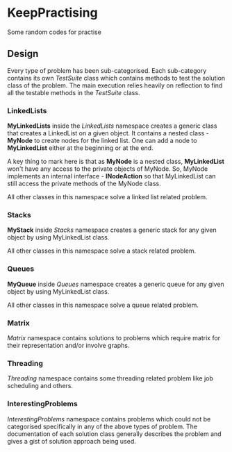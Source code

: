 # KeepPractising
Some random codes for practise

## Design
Every type of problem has been sub-categorised. Each sub-category contains its own *TestSuite* class which contains methods to test the solution class of the problem. The main execution relies heavily on reflection to find all the testable methods in the *TestSuite* class.

### LinkedLists
**MyLinkedLists** inside the *LinkedLists* namespace creates a generic class that creates a LinkedList on a given object. It contains a nested class - **MyNode** to create nodes for the linked list.
One can add a node to **MyLinkedList** either at the beginning or at the end.

A key thing to mark here is that as **MyNode** is a nested class, **MyLinkedList** won't have any access to the private objects of MyNode. So, MyNode implements an internal interface - **INodeAction** so that MyLinkedList can still access the private methods of the MyNode class.

All other classes in this namespace solve a linked list related problem.

### Stacks
**MyStack** inside *Stacks* namespace creates a generic stack for any given object by using MyLinkedList class.

All other classes in this namespace solve a stack related problem.

### Queues
**MyQueue** inside *Queues* namespace creates a generic queue for any given object by using MyLinkedList class.

All other classes in this namespace solve a queue related problem.

### Matrix
*Matrix* namespace contains solutions to problems which require matrix for their representation and/or involve graphs.

### Threading
*Threading* namespace contains some threading related problem like job scheduling and others.

### InterestingProblems
*InterestingProblems* namespace contains problems which could not be categorised specifically in any of the above types of problem. The documentation of each solution class generally describes the problem and gives a gist of solution approach being used.

